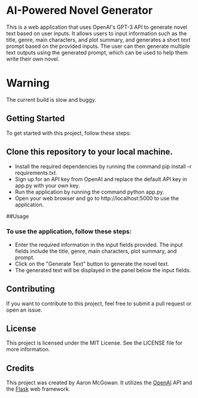 # AI-Powered Novel Generator
This is a web application that uses OpenAI's GPT-3 API to generate novel text based on user inputs. It allows users to input information such as the title, genre, main characters, and plot summary, and generates a short text prompt based on the provided inputs. The user can then generate multiple text outputs using the generated prompt, which can be used to help them write their own novel.

# Warning 
The current build is slow and buggy.

## Getting Started
To get started with this project, follow these steps:

## Clone this repository to your local machine.
* Install the required dependencies by running the command pip install -r requirements.txt.
* Sign up for an API key from OpenAI and replace the default API key in app.py with your own key.
* Run the application by running the command python app.py.
* Open your web browser and go to http://localhost:5000 to use the application.

##Usage

### To use the application, follow these steps:
* Enter the required information in the input fields provided. The input fields include the title, genre, main characters, plot summary, and prompt.
* Click on the "Generate Text" button to generate the novel text.
* The generated text will be displayed in the panel below the input fields.

## Contributing
If you want to contribute to this project, feel free to submit a pull request or open an issue.

## License
This project is licensed under the MIT License. See the LICENSE file for more information.


## Credits
This project was created by Aaron McGowan. It utilizes the [OpenAI](https://openai.com/) API and the [Flask](https://flask.palletsprojects.com/) web framework.
